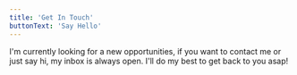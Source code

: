 ```yaml
---
title: 'Get In Touch'
buttonText: 'Say Hello'
---
```


I'm currently looking for a new opportunities, if you want to contact me or just say hi, my inbox is always open. I'll do my best to get back to you asap!
